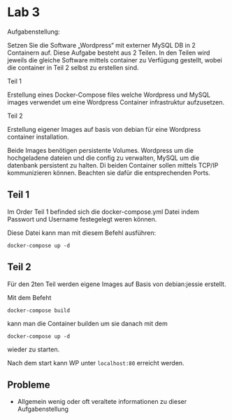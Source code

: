 # Lab 3

Aufgabenstellung:

Setzen Sie die Software „Wordpress“ mit externer MySQL DB in 2 Containern auf. Diese Aufgabe besteht aus 2 Teilen. In den Teilen wird jeweils die gleiche Software mittels container zu Verfügung gestellt, wobei die container in Teil 2 selbst zu erstellen sind.

Teil 1

Erstellung eines Docker-Compose files welche Wordpress und MySQL images verwendet um eine Wordpress Container infrastruktur aufzusetzen.

Teil 2

Erstellung eigener Images auf basis von debian für eine Wordpress container installation. 

Beide Images benötigen persistente Volumes. Wordpress um die hochgeladene dateien und die config zu verwalten, MySQL um die datenbank persistent zu halten.  Di beiden Container sollen mittels TCP/IP kommunizieren können. Beachten sie dafür die entsprechenden Ports.

## Teil 1

Im Order Teil 1 befinded sich die docker-compose.yml Datei indem Passwort und Username festegelegt weren können.

Diese Datei kann man mit diesem Befehl ausführen:
```
docker-compose up -d
```

## Teil 2

Für den 2ten Teil werden eigene Images auf Basis von debian:jessie erstellt.

Mit dem Befeht 

```
docker-compose build 
```

kann man die Container builden um sie danach mit dem 

```
docker-compose up -d
```

wieder zu starten.

Nach dem start kann WP unter `localhost:80` erreicht werden.

## Probleme

* Allgemein wenig oder oft veraltete informationen zu dieser Aufgabenstellung
